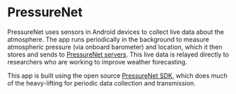 PressureNet
===========

PressureNet uses sensors in Android devices to collect live data about the atmosphere. The app runs periodically in the background to measure atmospheric pressure (via onboard barometer) and location, which it then stores and sends to [PressureNet servers](https://pressurenet.io). This live data is relayed directly to researchers who are working to improve weather forecasting.

This app is built using the open source [PressureNet SDK](https://github.com/Cbsoftware/pressureNET-SDK), which does much of the heavy-lifting for periodic data collection and transmission.
